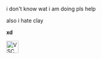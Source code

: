 i don't know wat i am doing pls help

also i hate clay

**xd**


<a style="display: inline-block; border: 0; text-decoration: none;" href="http://vsco.co/cxrro"><img style="width: 32px; height: 32px; margin: 0px;" src="http://assets.vsco.co/assets/images/assets/Logo_black_32.png" alt="VSCO Logo" /></a> 

